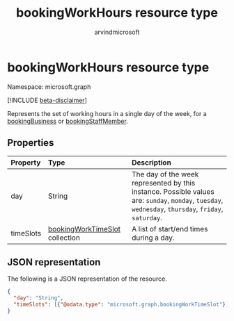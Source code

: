 ﻿---
title: "bookingWorkHours resource type"
description: " > **Important:** APIs under the /beta version in Microsoft Graph are in preview and are subject to change. Use of these APIs in production applications is not supported."
localization_priority: Normal
author: "arvindmicrosoft"
ms.prod: "bookings"
doc_type: resourcePageType
---

# bookingWorkHours resource type

Namespace: microsoft.graph

 [!INCLUDE [beta-disclaimer](../../includes/beta-disclaimer.md)]

Represents the set of working hours in a single day of the week, for a [bookingBusiness](bookingbusiness.md) or [bookingStaffMember](bookingstaffmember.md).

## Properties

| Property  | Type                                                     | Description                                                                                                                                          |
| :-------- | :------------------------------------------------------- | :--------------------------------------------------------------------------------------------------------------------------------------------------- |
| day       | String                                                   | The day of the week represented by this instance. Possible values are: `sunday`, `monday`, `tuesday`, `wednesday`, `thursday`, `friday`, `saturday`. |
| timeSlots | [bookingWorkTimeSlot](bookingworktimeslot.md) collection | A list of start/end times during a day.                                                                                                              |

## JSON representation

The following is a JSON representation of the resource.

<!-- {
  "blockType": "resource",
  "optionalProperties": [

  ],
  "@odata.type": "microsoft.graph.bookingWorkHours"
}-->

```json
{
  "day": "String",
  "timeSlots": [{"@odata.type": "microsoft.graph.bookingWorkTimeSlot"}]
}

```

<!-- uuid: 8fcb5dbc-d5aa-4681-8e31-b001d5168d79
2015-10-25 14:57:30 UTC -->

<!--
{
  "type": "#page.annotation",
  "description": "bookingWorkHours resource",
  "keywords": "",
  "section": "documentation",
  "tocPath": "",
  "suppressions": []
}
-->
